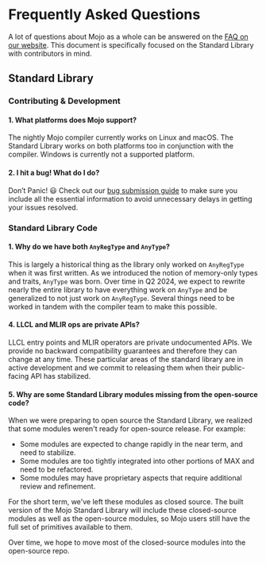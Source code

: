 # Frequently Asked Questions

A lot of questions about Mojo as a whole can be answered on the
[FAQ on our website](https://docs.modular.com/mojo/faq).
This document is specifically focused on the Standard Library with contributors
in mind.

## Standard Library

### Contributing & Development

#### 1. What platforms does Mojo support?

The nightly Mojo compiler currently works on Linux and macOS. The Standard
Library works on both platforms too in conjunction with the compiler. Windows is
currently not a supported platform.

#### 2. I hit a bug! What do I do?

Don’t Panic! 😃 Check out our
[bug submission guide](../../CONTRIBUTING.md#submitting-bugs) to make sure you
include all the essential information to avoid unnecessary delays in getting
your issues resolved.

### Standard Library Code

#### 1. Why do we have both `AnyRegType` and `AnyType`?

This is largely a historical thing as the library only worked on `AnyRegType`
when it was first written. As we introduced the notion of memory-only types and
traits, `AnyType` was born. Over time in Q2 2024, we expect to rewrite nearly
the entire library to have everything work on `AnyType` and be generalized to
not just work on `AnyRegType`. Several things need to be worked in tandem with
the compiler team to make this possible.

#### 4. LLCL and MLIR ops are private APIs?

LLCL entry points and MLIR operators are private undocumented APIs. We provide
no backward compatibility guarantees and therefore they can change at any time.
These particular areas of the standard library are in active development and we
commit to releasing them when their public-facing API has stabilized.

#### 5. Why are some Standard Library modules missing from the open-source code?

When we were preparing to open source the Standard Library, we realized that
some modules weren't ready for open-source release. For example:

- Some modules are expected to change rapidly in the near term, and need to
  stabilize.
- Some modules are too tightly integrated into other portions of MAX and need to
  be refactored.
- Some modules may have proprietary aspects that require additional review and
  refinement.

For the short term, we've left these modules as closed source. The built version
of the Mojo Standard Library will include these closed-source modules as well as
the open-source modules, so Mojo users still have the full set of primitives
available to them.

Over time, we hope to move most of the closed-source modules into the
open-source repo.
